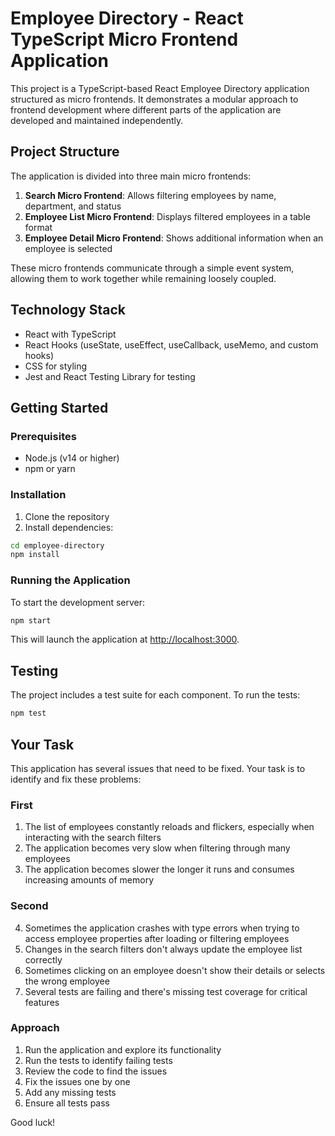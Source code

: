 # Employee Directory - React TypeScript Micro Frontend Application

This project is a TypeScript-based React Employee Directory application structured as micro frontends. It demonstrates a modular approach to frontend development where different parts of the application are developed and maintained independently.

## Project Structure

The application is divided into three main micro frontends:

1. **Search Micro Frontend**: Allows filtering employees by name, department, and status
2. **Employee List Micro Frontend**: Displays filtered employees in a table format
3. **Employee Detail Micro Frontend**: Shows additional information when an employee is selected

These micro frontends communicate through a simple event system, allowing them to work together while remaining loosely coupled.

## Technology Stack

- React with TypeScript
- React Hooks (useState, useEffect, useCallback, useMemo, and custom hooks)
- CSS for styling
- Jest and React Testing Library for testing

## Getting Started

### Prerequisites

- Node.js (v14 or higher)
- npm or yarn

### Installation

1. Clone the repository
2. Install dependencies:

```bash
cd employee-directory
npm install
```

### Running the Application

To start the development server:

```bash
npm start
```

This will launch the application at [http://localhost:3000](http://localhost:3000).

## Testing

The project includes a test suite for each component. To run the tests:

```bash
npm test
```

## Your Task

This application has several issues that need to be fixed. Your task is to identify and fix these problems:


### First

1. The list of employees constantly reloads and flickers, especially when interacting with the search filters
2. The application becomes very slow when filtering through many employees
3. The application becomes slower the longer it runs and consumes increasing amounts of memory

### Second
4. Sometimes the application crashes with type errors when trying to access employee properties after loading or filtering employees
5. Changes in the search filters don't always update the employee list correctly
6. Sometimes clicking on an employee doesn't show their details or selects the wrong employee
7. Several tests are failing and there's missing test coverage for critical features

### Approach

1. Run the application and explore its functionality
2. Run the tests to identify failing tests
3. Review the code to find the issues
4. Fix the issues one by one
5. Add any missing tests
6. Ensure all tests pass

Good luck!
